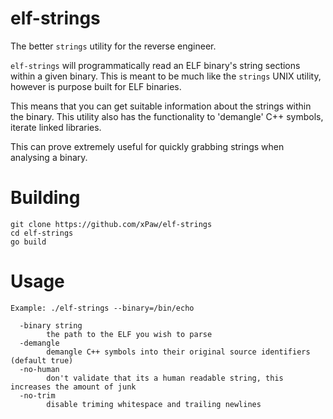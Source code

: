 # elf-strings

The better `strings` utility for the reverse engineer.

`elf-strings` will programmatically read an ELF binary's string sections within a given binary.
This is meant to be much like the `strings` UNIX utility, however is purpose built for ELF binaries. 

This means that you can get suitable information about the strings within the binary.
This utility also has the functionality to 'demangle' C++ symbols, iterate linked libraries.

This can prove extremely useful for quickly grabbing strings when analysing a binary.

# Building
```
git clone https://github.com/xPaw/elf-strings
cd elf-strings
go build
```

# Usage
```
Example: ./elf-strings --binary=/bin/echo

  -binary string
        the path to the ELF you wish to parse
  -demangle
        demangle C++ symbols into their original source identifiers (default true)
  -no-human
        don't validate that its a human readable string, this increases the amount of junk
  -no-trim
        disable triming whitespace and trailing newlines
```
